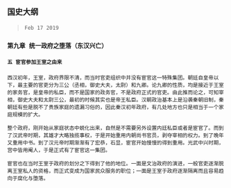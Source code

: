 ## `国史大纲`

> `Feb 17 2019`

### `第九章 统一政府之堕落（东汉兴亡）`

#### `五 宦官参加王室之由来`

`西汉初年，王室，政府界限不清，而当时官吏组织中并没有宦官这一特殊集团。朝廷自皇帝以下，最主要的官吏分为三公（丞相，御史大夫，太尉）和九卿。论九卿的性质，均是接近于王室的家务官，是皇帝的私臣，而不是国家的政务官，不是政府正式的官吏。由此推而论之，可知宰相，御史大夫和太尉三公，最初的时候其实也是帝王私臣。汉朝政治基本上是沿袭秦朝旧制，秦朝廷有些是脱不了贵族家庭的遗漏习俗的，因此秦汉初年政府，有几处地方也只是相当于一个家庭规模的扩大。`

`整个政府，刚开始从家庭状态中蜕化出来，自然是不需要另外设置内廷私臣或者是宦官了。而到了汉武帝时期，其雄才大略独揽事权，于是开始重用内朝尚书官员，剥夺宰相的权力。到了晚年又重用中书。到了汉元帝时期渐渐有了宏恭，石显，宦官开始慢慢的得到重用。光武中兴时期，宫中皆用阉人，于是正式有了宦官这一集团。`

`宦官也在当时王室于政府的划分之下得到了他的地位。一面是文治政府的演进，一般官吏逐渐脱离王室私人的资格，而正式变成为国家民众服务的职位；一面是王室于政府逐渐隔离而且容易趋向于腐化与堕落。`

